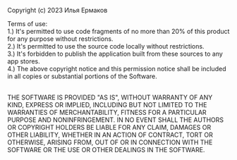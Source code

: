 Copyright (c) 2023 Илья Ермаков

Terms of use:<br />
1.) It's permitted to use code fragments of no more than 20% of this product for any purpose without restrictions.<br />
2.) It's permitted to use the source code  locally without restrictions.<br />
3.) It's forbidden to publish the application built from these sources to any app stores.<br />
4.) The above copyright notice and this permission notice shall be included in all copies or substantial portions of the Software.<br />
<br />

THE SOFTWARE IS PROVIDED "AS IS", WITHOUT WARRANTY OF ANY KIND, EXPRESS OR
IMPLIED, INCLUDING BUT NOT LIMITED TO THE WARRANTIES OF MERCHANTABILITY,
FITNESS FOR A PARTICULAR PURPOSE AND NONINFRINGEMENT. IN NO EVENT SHALL THE
AUTHORS OR COPYRIGHT HOLDERS BE LIABLE FOR ANY CLAIM, DAMAGES OR OTHER
LIABILITY, WHETHER IN AN ACTION OF CONTRACT, TORT OR OTHERWISE, ARISING FROM,
OUT OF OR IN CONNECTION WITH THE SOFTWARE OR THE USE OR OTHER DEALINGS IN
THE SOFTWARE.
